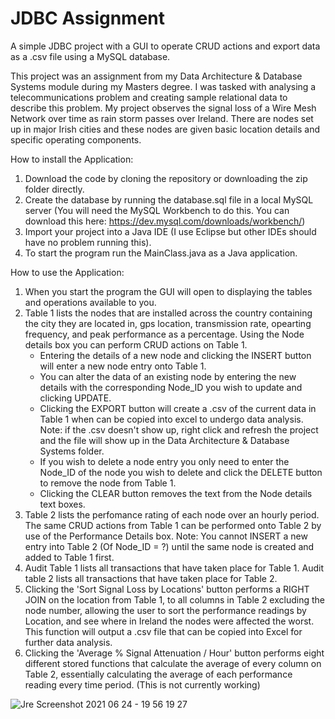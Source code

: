 # JDBC Assignment
A simple JDBC project with a GUI to operate CRUD actions and export data as a .csv file using a MySQL database. 

This project was an assignment from my Data Architecture & Database Systems module during my Masters degree. I was tasked with analysing a telecommunications problem and creating sample relational data to describe this problem. My project observes the signal loss of a Wire Mesh Network over time as rain storm passes over Ireland. There are nodes set up in major Irish cities and these nodes are given basic location details and specific operating components.

How to install the Application:
1. Download the code by cloning the repository or downloading the zip folder directly.
2. Create the database by running the database.sql file in a local MySQL server (You will need the MySQL Workbench to do this. You can download this here: https://dev.mysql.com/downloads/workbench/)
3. Import your project into a Java IDE (I use Eclipse but other IDEs should have no problem running this).
4. To start the program run the MainClass.java as a Java application.

How to use the Application:
1. When you start the program the GUI will open to displaying the tables and operations available to you.
2. Table 1 lists the nodes that are installed across the country containing the city they are located in, gps location, transmission rate, opearting frequency, and peak performance as a percentage. Using the Node details box you can perform CRUD actions on Table 1. 
    - Entering the details of a new node and clicking the INSERT button will enter a new node entry onto Table 1. 
    - You can alter the data of an existing node by entering the new details with the corresponding Node_ID you wish to update and clicking UPDATE. 
    - Clicking the EXPORT button will create a .csv of the current data in Table 1 when can be copied into excel to undergo data analysis. Note: if the .csv doesn't show up, right click and refresh the project and the file will show up in the Data Architecture & Database Systems folder. 
    - If you wish to delete a node entry you only need to enter the Node_ID of the node you wish to delete and click the DELETE button to remove the node from Table 1.
    - Clicking the CLEAR button removes the text from the Node details text boxes.
3. Table 2 lists the perfomance rating of each node over an hourly period. The same CRUD actions from Table 1 can be performed onto Table 2 by use of the Performance Details box. Note: You cannot INSERT a new entry into Table 2 (Of Node_ID = ?) until the same node is created and added to Table 1 first. 
4. Audit Table 1 lists all transactions that have taken place for Table 1. Audit table 2 lists all transactions that have taken place for Table 2.
5. Clicking the 'Sort Signal Loss by Locations' button performs a RIGHT JOIN on the location from Table 1, to all columns in Table 2 excluding the node number, allowing the user to sort the performance readings by Location, and see where in Ireland the nodes were affected the worst. This function will output a .csv file that can be copied into Excel for further data analysis.
6. Clicking the 'Average % Signal Attenuation / Hour' button performs eight different stored functions that calculate the average of every column on Table 2, essentially calculating the average of each performance reading every time period. (This is not currently working)

![Jre Screenshot 2021 06 24 - 19 56 19 27](https://user-images.githubusercontent.com/68013944/123317753-494a1f00-d526-11eb-90eb-eb2c9859bec6.png)

